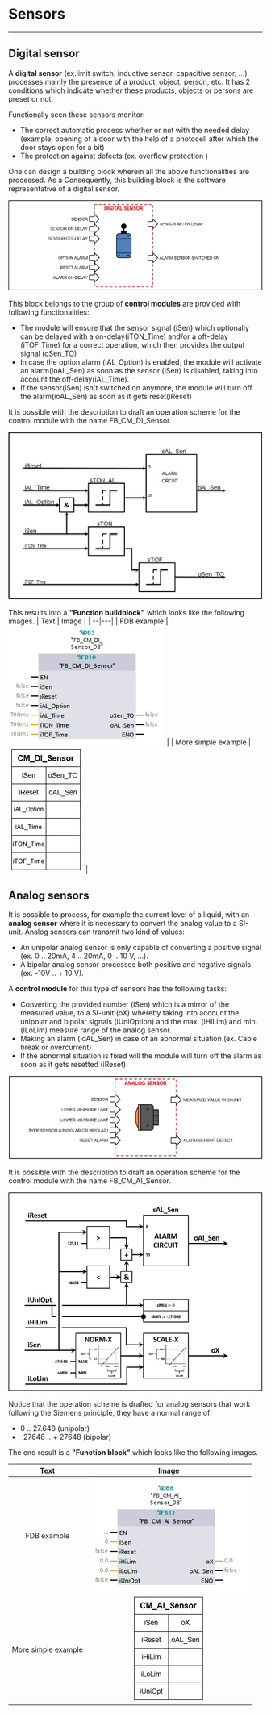 # Sensors
_____________________________________
## Digital sensor
A **digital sensor** (ex.limit switch, inductive sensor, capacitive sensor, ...) processes mainly the presence of a product, object, person, etc. It has 2 conditions which indicate whether these products, objects or persons are preset or not.

Functionally seen these sensors monitor:
- The correct automatic process whether or not with the needed delay (example, opening of a door with the help of a photocell after which the door stays open for a bit)
- The protection against defects (ex. overflow protection )

One can design a building block wherein all the above functionalities are processed. As a Consequently, this building block is the software representative of a digital sensor.

![S88 Example Digital Sensor ](../Ad06/Images/ObjectDigitalSensor.jpg)

This block belongs to the group of **control modules** are provided with following functionalities:
-  The module will ensure that the sensor signal (iSen) which optionally can be delayed with a on-delay(iTON_Time) and/or a off-delay (iTOF_Time) for a correct operation, which then provides the output signal (oSen_TO)
- In case the option alarm (iAL_Option) is enabled, the module will activate an alarm(ioAL_Sen) as soon as the sensor (iSen) is disabled, taking into account the off-delay(iAL_Time).
- If the sensor(iSen) isn't switched on anymore, the module will turn off the alarm(ioAL_Sen) as soon as it gets reset(iReset)

It is possible with the description to draft an operation scheme for the control module with the name FB_CM_DI_Sensor.

![operation scheme control module FB_CM_DI_Sensor ](../Ad06/Images/OperationschemeCMFB_CM_DI_Sensor.jpg)

This results into a **"Function buildblock"** which looks like the following images.
| Text | Image |
| --|---|
| FDB example  | ![TIA image of control module FB_CM_DI_Sensor ](../Ad06/Images/TIA-FB_CM_DI_Sensor.jpg)  |
| More simple example  | ![Simple image of control module FB_CM_DI_Sensor ](../Ad06/Images/SimpleFB_CM_DI_Sensor.jpg)  |

## Analog sensors

It is possible to process, for example the current level of a liquid, with an **analog sensor** where it is necessary to convert the analog value to a SI-unit.
Analog sensors can transmit two kind of values:
- An unipolar analog sensor is only capable of converting a positive signal (ex. 0 .. 20mA, 4 .. 20mA, 0 .. 10 V, ...).
- A bipolar analog sensor processes both positive and negative signals (ex. -10V .. + 10 V).

A **control module** for this type of sensors has the following tasks:
- Converting the provided number (iSen) which is a mirror of the measured value, to a SI-unit (oX) whereby taking into account the unipolar and bipolar signals (iUniOption) and the max. (iHiLim) and min. (iLoLim) measure range of the analog sensor.
- Making an alarm (ioAL_Sen) in case of an abnormal situation (ex. Cable break or overcurrent)
- If the abnormal situation is fixed will the module will turn off the alarm as soon as it gets resetted (iReset)

![Object of a analog sensor ](../Ad06/Images/ObjectAnalogSensor.jpg)

It is possible with the description to draft an operation scheme for the control module with the name FB_CM_AI_Sensor.

![Operation scheme control module FB_CM_AI_Sensor ](../Ad06/Images/OperationschemeCMFB_CM_AI_Sensor.jpg)

Notice that the operation scheme is drafted for analog sensors that work following the Siemens principle, they have a normal range of
- 0 .. 27.648 (unipolar)
- -27648 .. + 27648 (bipolar)

The end result is a **"Function block"** which looks like the following images.

| Text | Image |
| :---: | :---: |
| FDB example  | ![TIA image of control module FB_CM_AI_Sensor ](../Ad06/Images/TIA-FB_CM_AI_Sensor.jpg)  |
| More simple example  | ![Simple image of control module FB_CM_AI_Sensor ](../Ad06/Images/SimpleFB_CM_AI_Sensor.jpg)  |
